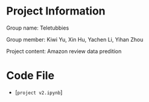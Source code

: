 # Project Information
Group name: Teletubbies

Group member: Kiwi Yu, Xin Hu, Yachen Li, Yihan Zhou

Project content: Amazon review data predition

# Code File
- [`project v2.ipynb`]
